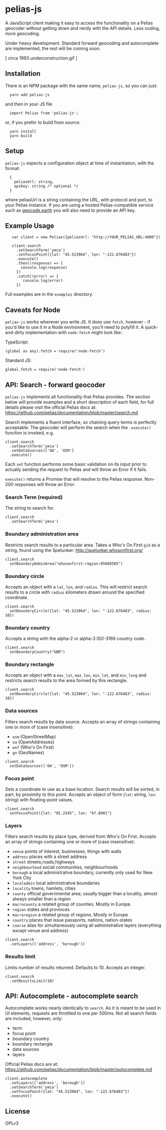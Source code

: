 # pelias-js
A JavaScript client making it easy to access the functionality on a Pelias geocoder without getting down and nerdy
with the API details. Less coding, more geocoding.

Under heavy development. Standard forward geocoding and autocomplete are implemented, the rest will be coming soon. 

[ circa 1993 underconstruction.gif ]

## Installation
There is an NPM package with the same name, `pelias-js`, so you can just:

```
  yarn add pelias-js
```

and then in your JS file
```
  import Pelias from 'pelias-js';
```

or, if you prefer to build from source:
```
  yarn install
  yarn build
```

## Setup
`pelias-js` expects a configuration object at time of instantiation, with the format:
```
  {
    peliasUrl: string,
    apiKey: string /* optional */
  }
```

where peliasUrl is a string containing the URL, with protocol and port, to your Pelias instance. If you are using a hosted Pelias-compatible service such as [geocode.earth](https://geocode.earth/) you will also need to provide an API key.

## Example Usage
```
   var client = new Pelias({peliasUrl: "http://YOUR_PELIAS_URL:4000"})
   
   client.search
     .setSearchTerm('ymca')
     .setFocusPoint({lat: "45.523064", lon: "-122.676483"})
     .execute()
     .then((response) => {
       console.log(response)
     })
     .catch((error) => {
        console.log(error)
     })
```

Full examples are in the `examples` directory.

## Caveats for Node
`pelias-js` works wherever you write JS. It does use `fetch`, however - if you'd like to use it in a Node environment, you'll
need to polyfill it. A quick-and-dirty implementation with `node-fetch` might look like:

TypeScript: 
```
(global as any).fetch = require('node-fetch')
```

Standard JS: 
```
global.fetch = require('node-fetch')
```

## API: Search - forward geocoder
`pelias-js` implements all functionality that Pelias provides. The section below will provide examples and a short description
of each field, for full details please visit the official Pelias docs at: https://github.com/pelias/documentation/blob/master/search.md

Search implements a fluent interface, so chaining query terms is perfectly acceptable. The geocoder will perform the search
when the `.execute()` function is invoked, e.g.
```
client.search
  .setSearchTerm('ymca')
  .setDataSources(['OA', 'OSM']
  .execute()
```

Each `set` function performs some basic validation on its input prior to actually sending the request to Pelias and will throw an Error if it fails.

`execute()` returns a Promise that will resolve to the Pelias response. Non-200 responses will throw an Error.

### Search Term (required)
The string to search for. 
```
client.search
  .setSearchTerm('ymca')
```


### Boundary administration area
Restricts search results to a particular area. Takes a Who's On First `gid` as a string, found using the Spelunker: http://spelunker.whosonfirst.org/
```
client.search
  setBoundaryAdminArea("whosonfirst:region:85688585")
```

### Boundary circle
Accepts an object with a `lat`, `lon`, and `radius`. This will restrict search results to a circle with `radius` kilometers drawn around the specified coordinate.
```
client.search
  setBoundaryCircle({lat: "45.523064", lon: "-122.676483", radius: 10})
```

### Boundary country
Accepts a string with the alpha-2 or alpha-3 ISO-3166 country code.
```
client.search
  setBoundaryCountry("GBR")
```

### Boundary rectangle
Accepts an object with a `max_lat`, `max_lon`, `min_lat`, and `min_long` and restricts search results to the area formed by this rectangle.
```
client.search
  setBoundaryCircle({lat: "45.523064", lon: "-122.676483", radius: 10})
```

### Data sources
Filters search results by data source. Accepts an array of strings containing one or more of (case insensitive):
- `osm` (OpenStreetMap)
- `oa` (OpenAddresses)
- `wof` (Who's On First)
- `gn` (GeoNames)

```
client.search
  setDataSources(['OA', 'OSM'])
```

### Focus point
Sets a coordinate to use as a base location. Search results will be sorted, in part, by proximity to this point. 
Accepts an object of form {`lat`: string, `lon`: string} with floating-point values.

```
client.search
  setFocusPoint({lat: "01.2345", lon: "67.8901"}
```

### Layers
Filters search results by place type, derived from Who's On First. Accepts an array of strings containing one or more of (case insensitive):
- `venue` 	points of interest, businesses, things with walls
- `address` 	places with a street address
- `street` 	streets,roads,highways
- `neighbourhood` 	social communities, neighbourhoods
- `borough` 	a local administrative boundary, currently only used for New York City
- `localadmin` 	local administrative boundaries
- `locality` 	towns, hamlets, cities
- `county` 	official governmental area; usually bigger than a locality, almost always smaller than a region
- `macrocounty` 	a related group of counties. Mostly in Europe.
- `region` 	states and provinces
- `macroregion` 	a related group of regions. Mostly in Europe
- `country` 	places that issue passports, nations, nation-states
- `coarse` 	alias for simultaneously using all administrative layers (everything except venue and address)

```
client.search
  .setLayers(['address', 'borough'])
```

### Results limit
Limits number of results returned. Defaults to 10. Accepts an integer.

```
client.search
  .setResultsLimit(10)
```

## API: Autocomplete - autocomplete search
Autocomplete works nearly identically to `search`. As it is meant to be used in UI elements, 
requests are throttled to one per 500ms. Not all search fields are included, however, only:
- term
- focus point
- boundary country
- boundary rectangle
- data sources
- layers

Official Pelias docs are at: https://github.com/pelias/documentation/blob/master/autocomplete.md

```
client.autocomplete
  .setLayers(['address', 'borough'])
  .setSearchTerm('ymca')
  .setFocusPoint({lat: "45.523064", lon: "-122.676483"})
  .execute()
```

## License
GPLv3


